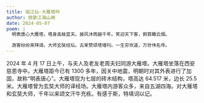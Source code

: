 ```yaml
---
title: 临江仙·大雁塔吟
author: 放歌江海山阙
date: 2024-05-07
poem: |
  明表唐心大雁塔，塔身高耸蓝天。披风沐雨越千年。笑迎天下客，俯首瞰云烟。

  游客纷纷来拜谒，大师玄奘经坛。古来赞颂塔墙刊。一生穷坎道，万世伟名传。
---
```


2024 年 4 月 17 日上午，与夫人及老友老周夫妇同游大雁塔。大雁塔坐落在西安慈恩寺中。大雁塔距今已有 1300 多年，因关中地震，明朝时对其外表进行了加固，故称“明表唐心”。大雁塔现为七层的砖木结构，塔高达 64.517 米，边长 25.5 米。大雁塔曾为玄奘大师的译经场。大雁塔内游客众多，来自五湖四海。对大雁塔和玄奘大师，千年以来颂文汗牛充栋。有感于斯，特填词以记。
